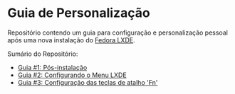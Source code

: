 # Guia de Personalização

Repositório contendo um guia para configuração e personalização pessoal após uma nova instalação do [Fedora LXDE](https://fedorabr.org/categories/lxde).

Sumário do Repositório:

* [Guia #1: Pós-instalação](./Pós-instalação.md)
* [Guia #2: Configurando o Menu LXDE](./#)
* [Guia #3: Configuração das teclas de atalho 'Fn'](./#)